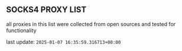## SOCKS4 PROXY LIST

all proxies in this list were collected from open sources and tested for functionality

last update: `2025-01-07 16:35:59.316713+00:00`